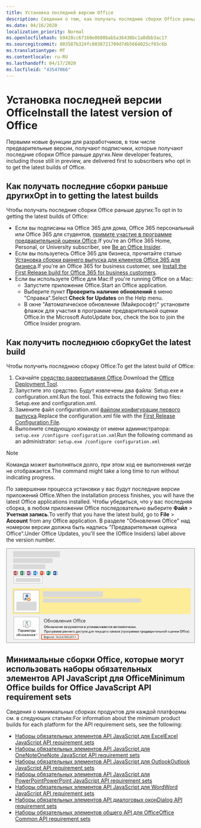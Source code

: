```yaml
---
title: Установка последней версии Office
description: Сведения о том, как получать последние сборки Office раньше других.
ms.date: 04/16/2020
localization_priority: Normal
ms.openlocfilehash: b9428cc67160e0680bab5a36438bc1a0dbb3ac17
ms.sourcegitcommit: 803587b324fc8038721709d7db5664025cf03c6b
ms.translationtype: MT
ms.contentlocale: ru-RU
ms.lasthandoff: 04/17/2020
ms.locfileid: "43547066"
---
```

# <a name="install-the-latest-version-of-office"></a><span data-ttu-id="ea90b-103">Установка последней версии Office</span><span class="sxs-lookup"><span data-stu-id="ea90b-103">Install the latest version of Office</span></span>

<span data-ttu-id="ea90b-104">Первыми новые функции для разработчиков, в том числе предварительные версии, получают подписчики, которые получают последние сборки Office раньше других.</span><span class="sxs-lookup"><span data-stu-id="ea90b-104">New developer features, including those still in preview, are delivered first to subscribers who opt in to get the latest builds of Office.</span></span>

## <a name="opt-in-to-getting-the-latest-builds"></a><span data-ttu-id="ea90b-105">Как получать последние сборки раньше других</span><span class="sxs-lookup"><span data-stu-id="ea90b-105">Opt in to getting the latest builds</span></span>

<span data-ttu-id="ea90b-106">Чтобы получать последние сборки Office раньше других:</span><span class="sxs-lookup"><span data-stu-id="ea90b-106">To opt in to getting the latest builds of Office:</span></span>

- <span data-ttu-id="ea90b-107">Если вы подписаны на Office 365 для дома, Office 365 персональный или Office 365 для студентов, [примите участие в программе предварительной оценки Office](https://insider.office.com).</span><span class="sxs-lookup"><span data-stu-id="ea90b-107">If you're an Office 365 Home, Personal, or University subscriber, see [Be an Office Insider](https://insider.office.com).</span></span>
- <span data-ttu-id="ea90b-108">Если вы пользуетесь Office 365 для бизнеса, прочитайте статью [Установка сборки раннего выпуска для клиентов Office 365 для бизнеса](https://support.office.com/article/Install-the-First-Release-build-for-Office-365-for-business-customers-4dd8ba40-73c0-4468-b778-c7b744d03ead).</span><span class="sxs-lookup"><span data-stu-id="ea90b-108">If you're an Office 365 for business customer, see [Install the First Release build for Office 365 for business customers](https://support.office.com/article/Install-the-First-Release-build-for-Office-365-for-business-customers-4dd8ba40-73c0-4468-b778-c7b744d03ead).</span></span>
- <span data-ttu-id="ea90b-109">Если вы используете Office для Mac:</span><span class="sxs-lookup"><span data-stu-id="ea90b-109">If you're running Office on a Mac:</span></span>
  - <span data-ttu-id="ea90b-110">Запустите приложение Office.</span><span class="sxs-lookup"><span data-stu-id="ea90b-110">Start an Office application.</span></span>
  - <span data-ttu-id="ea90b-111">Выберите пункт **Проверить наличие обновлений** в меню "Справка".</span><span class="sxs-lookup"><span data-stu-id="ea90b-111">Select **Check for Updates** on the Help menu.</span></span>
  - <span data-ttu-id="ea90b-112">В окне "Автоматическое обновление (Майкрософт)" установите флажок для участия в программе предварительной оценки Office.</span><span class="sxs-lookup"><span data-stu-id="ea90b-112">In the Microsoft AutoUpdate box, check the box to join the Office Insider program.</span></span>

## <a name="get-the-latest-build"></a><span data-ttu-id="ea90b-113">Как получить последнюю сборку</span><span class="sxs-lookup"><span data-stu-id="ea90b-113">Get the latest build</span></span>

<span data-ttu-id="ea90b-114">Чтобы получить последнюю сборку Office:</span><span class="sxs-lookup"><span data-stu-id="ea90b-114">To get the latest build of Office:</span></span>

1. <span data-ttu-id="ea90b-115">Скачайте [средство развертывания Office](https://www.microsoft.com/download/details.aspx?id=49117).</span><span class="sxs-lookup"><span data-stu-id="ea90b-115">Download the [Office Deployment Tool](https://www.microsoft.com/download/details.aspx?id=49117).</span></span>
2. <span data-ttu-id="ea90b-p101">Запустите это средство. Будут извлечены два файла: Setup.exe и configuration.xml.</span><span class="sxs-lookup"><span data-stu-id="ea90b-p101">Run the tool. This extracts the following two files: Setup.exe and configuration.xml.</span></span>
3. <span data-ttu-id="ea90b-118">Замените файл configuration.xml [файлом конфигурации первого выпуска](https://raw.githubusercontent.com/OfficeDev/Office-Add-in-Commands-Samples/master/Tools/FirstReleaseConfig/configuration.xml).</span><span class="sxs-lookup"><span data-stu-id="ea90b-118">Replace the configuration.xml file with the [First Release Configuration File](https://raw.githubusercontent.com/OfficeDev/Office-Add-in-Commands-Samples/master/Tools/FirstReleaseConfig/configuration.xml).</span></span>
4. <span data-ttu-id="ea90b-119">Выполните следующую команду от имени администратора: `setup.exe /configure configuration.xml`</span><span class="sxs-lookup"><span data-stu-id="ea90b-119">Run the following command as an administrator:  `setup.exe /configure configuration.xml`</span></span>

> [!NOTE]
> <span data-ttu-id="ea90b-120">Команда может выполняться долго, при этом ход ее выполнения нигде не отображается.</span><span class="sxs-lookup"><span data-stu-id="ea90b-120">The command might take a long time to run without indicating progress.</span></span>

<span data-ttu-id="ea90b-121">По завершении процесса установки у вас будут последние версии приложений Office.</span><span class="sxs-lookup"><span data-stu-id="ea90b-121">When the installation process finishes, you will have the latest Office applications installed.</span></span> <span data-ttu-id="ea90b-122">Чтобы убедиться, что у вас последняя сборка, в любом приложении Office последовательно выберите **Файл** > **Учетная запись**.</span><span class="sxs-lookup"><span data-stu-id="ea90b-122">To verify that you have the latest build, go to **File** > **Account** from any Office application.</span></span> <span data-ttu-id="ea90b-123">В разделе "Обновления Office" над номером версии должна быть надпись "Предварительная оценка Office".</span><span class="sxs-lookup"><span data-stu-id="ea90b-123">Under Office Updates, you'll see the (Office Insiders) label above the version number.</span></span>

![Снимок экрана, на котором показаны сведения о продукте с надписью "Предварительная оценка Office"](../images/office-insiders-label.png)

## <a name="minimum-office-builds-for-office-javascript-api-requirement-sets"></a><span data-ttu-id="ea90b-125">Минимальные сборки Office, которые могут использовать наборы обязательных элементов API JavaScript для Office</span><span class="sxs-lookup"><span data-stu-id="ea90b-125">Minimum Office builds for Office JavaScript API requirement sets</span></span>

<span data-ttu-id="ea90b-126">Сведения о минимальных сборках продуктов для каждой платформы см. в следующих статьях:</span><span class="sxs-lookup"><span data-stu-id="ea90b-126">For information about the minimum product builds for each platform for the API requirement sets, see the following:</span></span>

- [<span data-ttu-id="ea90b-127">Наборы обязательных элементов API JavaScript для Excel</span><span class="sxs-lookup"><span data-stu-id="ea90b-127">Excel JavaScript API requirement sets</span></span>](../reference/requirement-sets/excel-api-requirement-sets.md)
- [<span data-ttu-id="ea90b-128">Наборы обязательных элементов API JavaScript для OneNote</span><span class="sxs-lookup"><span data-stu-id="ea90b-128">OneNote JavaScript API requirement sets</span></span>](../reference/requirement-sets/onenote-api-requirement-sets.md)
- [<span data-ttu-id="ea90b-129">Наборы обязательных элементов API JavaScript для Outlook</span><span class="sxs-lookup"><span data-stu-id="ea90b-129">Outlook JavaScript API requirement sets</span></span>](../reference/requirement-sets/outlook-api-requirement-sets.md)
- [<span data-ttu-id="ea90b-130">Наборы обязательных элементов API JavaScript для PowerPoint</span><span class="sxs-lookup"><span data-stu-id="ea90b-130">PowerPoint JavaScript API requirement sets</span></span>](../reference/requirement-sets/powerpoint-api-requirement-sets.md)
- [<span data-ttu-id="ea90b-131">Наборы обязательных элементов API JavaScript для Word</span><span class="sxs-lookup"><span data-stu-id="ea90b-131">Word JavaScript API requirement sets</span></span>](../reference/requirement-sets/word-api-requirement-sets.md)
- [<span data-ttu-id="ea90b-132">Наборы обязательных элементов API диалоговых окон</span><span class="sxs-lookup"><span data-stu-id="ea90b-132">Dialog API requirement sets</span></span>](../reference/requirement-sets/dialog-api-requirement-sets.md)
- [<span data-ttu-id="ea90b-133">Наборы обязательных элементов общего API для Office</span><span class="sxs-lookup"><span data-stu-id="ea90b-133">Office Common API requirement sets</span></span>](../reference/requirement-sets/office-add-in-requirement-sets.md)
